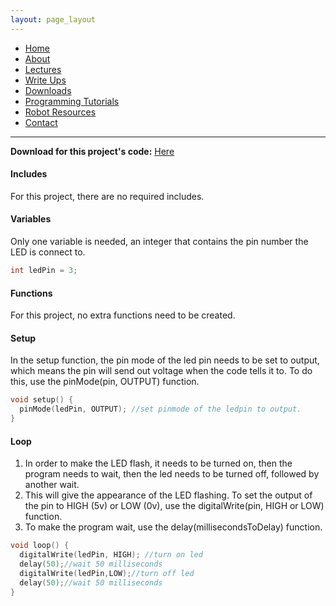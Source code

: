 ```yaml
---
layout: page_layout
---
```

* [Home](../../index.md)
* [About](../About.md)       
* [Lectures](../Lectures.md)
* [Write Ups](../Write_Ups.md)
* [Downloads](../Downloads.md)
* [Programming Tutorials](../Programming_Tutorials.md)
* [Robot Resources](../Robot_Resources.md)
* [Contact](../Contact.md)

* * *

**Download for this project's code:** [Here](https://goo.gl/9HeVAP)  

#### Includes
For this project, there are no required includes.  
#### Variables
Only one variable is needed, an integer that contains the pin number the LED is connect to.  
```c++
int ledPin = 3;
```
#### Functions
For this project, no extra functions need to be created.
#### Setup
In the setup function, the pin mode of the led pin needs to be set to output, which means the pin will send out voltage when the code tells it to. To do this, use the pinMode(pin, OUTPUT) function.
```c++
void setup() {
  pinMode(ledPin, OUTPUT); //set pinmode of the ledpin to output.
}
```
#### Loop
1. In order to make the LED flash, it needs to be turned on, then the program needs to wait, then the led needs to be turned off, followed by another wait.  
2. This will give the appearance of the LED flashing. To set the output of the pin to HIGH (5v) or LOW (0v), use the digitalWrite(pin, HIGH or LOW) function.  
3. To make the program wait, use the delay(millisecondsToDelay) function.

```c++
void loop() {
  digitalWrite(ledPin, HIGH); //turn on led
  delay(50);//wait 50 milliseconds
  digitalWrite(ledPin,LOW);//turn off led
  delay(50);//wait 50 milliseconds
}
```
